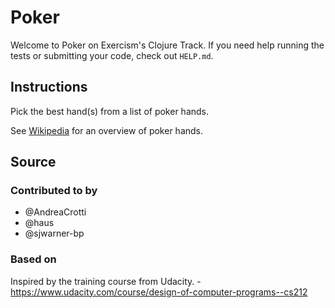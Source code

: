 # Poker

Welcome to Poker on Exercism's Clojure Track.
If you need help running the tests or submitting your code, check out `HELP.md`.

## Instructions

Pick the best hand(s) from a list of poker hands.

See [Wikipedia][poker-hands] for an overview of poker hands.

[poker-hands]: https://en.wikipedia.org/wiki/List_of_poker_hands

## Source

### Contributed to by

- @AndreaCrotti
- @haus
- @sjwarner-bp

### Based on

Inspired by the training course from Udacity. - https://www.udacity.com/course/design-of-computer-programs--cs212
